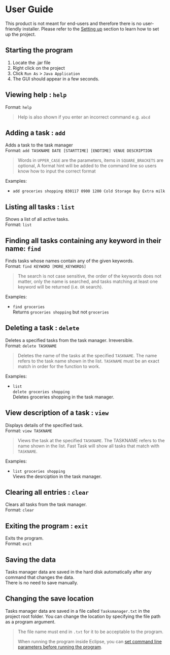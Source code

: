 # User Guide

This product is not meant for end-users and therefore there is no user-friendly installer. 
Please refer to the [Setting up](DeveloperGuide.md#setting-up) section to learn how to set up the project.

## Starting the program

1. Locate the .jar file
2. Right click on the project
3. Click `Run As` > `Java Application`
4. The GUI should appear in a few seconds.

## Viewing help : `help`
Format: `help`

> Help is also shown if you enter an incorrect command e.g. `abcd`
 
## Adding a task : `add`
Adds a task to the task manager<br>
Format: `add TASKNAME DATE [STARTTIME] [ENDTIME] VENUE DESCRIPTION` 
 
> Words in `UPPER_CASE` are the parameters, items in `SQUARE_BRACKETS` are optional, 
> A format hint will be added to the command line so users know how to input the correct format

Examples: 
* `add groceries shopping 030117 0900 1200 Cold Storage Buy Extra milk`

## Listing all tasks : `list`
Shows a list of all active tasks.<br>
Format: `list`

## Finding all tasks containing any keyword in their name: `find`
Finds tasks whose names contain any of the given keywords.<br>
Format: `find KEYWORD [MORE_KEYWORDS]`

> The search is not case sensitive, the order of the keywords does not matter, only the name is searched, 
and tasks matching at least one keyword will be returned (i.e. `OR` search).

Examples: 
* `find groceries`<br>
  Returns `groceries shopping` but not `groceries`

## Deleting a task : `delete`
Deletes a specified tasks from the task manager. Irreversible.<br>
Format: `delete TASKNAME`

> Deletes the name of the tasks at the specified `TASKNAME`. 
  The name refers to the task name shown in the list. 
  `TASKNAME` must be an exact match in order for the function to work.

Examples: 
* `list`<br>
  `delete groceries shopping`<br>
  Deletes groceries shopping in the task manager.

## View description of a task : `view`
Displays details of the specified task.<br>
Format: `view TASKNAME`

> Views the task at the specified `TASKNAME`. 
  The TASKNAME refers to the name shown in the list.
  Fast Task will show all tasks that match with `TASKNAME`.

Examples: 
* `list groceries shopping`<br>
  Views the desrciption in the task manager.

## Clearing all entries : `clear`
Clears all tasks from the task manager.<br>
Format: `clear`  

## Exiting the program : `exit`
Exits the program.<br>
Format: `exit`  

## Saving the data 
Tasks manager data are saved in the hard disk automatically after any command that changes the data.<br>
There is no need to save manually.

## Changing the save location
Tasks manager data are saved in a file called `Tasksmanager.txt` in the project root folder.
You can change the location by specifying the file path as a program argument.<br>

> The file name must end in `.txt` for it to be acceptable to the program.
>
> When running the program inside Eclipse, you can 
  [set command line parameters before running the program](http://stackoverflow.com/questions/7574543/how-to-pass-console-arguments-to-application-in-eclipse).
